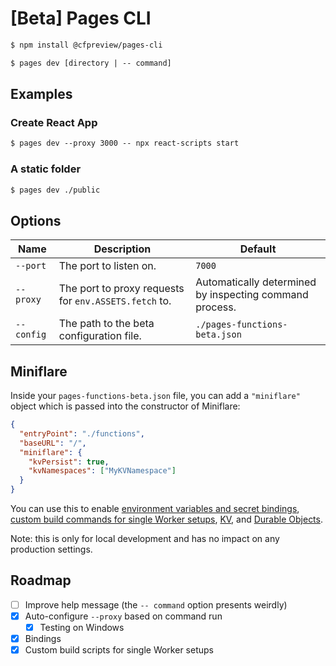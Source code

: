 # \[Beta\] Pages CLI

```txt
$ npm install @cfpreview/pages-cli
```

```txt
$ pages dev [directory | -- command]
```

## Examples

### Create React App

```txt
$ pages dev --proxy 3000 -- npx react-scripts start
```

### A static folder

```txt
$ pages dev ./public
```

## Options

| Name       | Description                                           | Default                                                 |
| ---------- | ----------------------------------------------------- | ------------------------------------------------------- |
| `--port`   | The port to listen on.                                | `7000`                                                  |
| `--proxy`  | The port to proxy requests for `env.ASSETS.fetch` to. | Automatically determined by inspecting command process. |
| `--config` | The path to the beta configuration file.              | `./pages-functions-beta.json`                           |

## Miniflare

Inside your `pages-functions-beta.json` file, you can add a `"miniflare"` object which is passed into the constructor of Miniflare:

```json
{
  "entryPoint": "./functions",
  "baseURL": "/",
  "miniflare": {
    "kvPersist": true,
    "kvNamespaces": ["MyKVNamespace"]
  }
}
```

You can use this to enable [environment variables and secret bindings](https://miniflare.dev/variables-secrets.html), [custom build commands for single Worker setups](https://miniflare.dev/builds.html), [KV](https://miniflare.dev/kv.html), and [Durable Objects](https://miniflare.dev/durable-objects.html).

Note: this is only for local development and has no impact on any production settings.

## Roadmap

- [ ] Improve help message (the `-- command` option presents weirdly)
- [x] Auto-configure `--proxy` based on command run
  - [x] Testing on Windows
- [x] Bindings
- [x] Custom build scripts for single Worker setups
